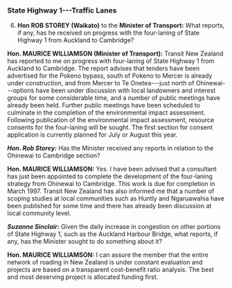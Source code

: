 ### State Highway 1---Traffic Lanes

6. **Hon ROB STOREY (Waikato)** to the **Minister of Transport:** What reports, if any, has he received on progress with the four-laning of State Highway 1 from Auckland to Cambridge?

**Hon. MAURICE WILLIAMSON (Minister of Transport):** Transit New Zealand has reported to me on progress with four-laning of State Highway 1 from Auckland to Cambridge. The report advises that tenders have been advertised for the Pokeno bypass, south of Pokeno to Mercer is already under construction, and from Mercer to Te Onetea---just north of Ohinewai---options have been under discussion with local landowners and interest groups for some considerable time, and a number of public meetings have already been held. Further public meetings have been scheduled to culminate in the completion of the environmental impact assessment. Following publication of the environmental impact assessment, resource consents for the four-laning will be sought. The first section for consent application is currently planned for July or August this year.

***Hon. Rob Storey:*** Has the Minister received any reports in relation to the Ohinewai to Cambridge section?

**Hon. MAURICE WILLIAMSON:** Yes. I have been advised that a consultant has just been appointed to complete the development of the four-laning strategy from Ohinewai to Cambridge. This work is due for completion in March 1997. Transit New Zealand has also informed me that a number of scoping studies at local communities such as Huntly and Ngaruawahia have been published for some time and there has already been discussion at local community level.

***Suzanne Sinclair:*** Given the daily increase in congestion on other portions of State Highway 1, such as the Auckland Harbour Bridge, what reports, if any, has the Minister sought to do something about it?

**Hon. MAURICE WILLIAMSON:** I can assure the member that the entire network of roading in New Zealand is under constant evaluation and projects are based on a transparent cost-benefit ratio analysis. The best and most deserving project is allocated funding first.